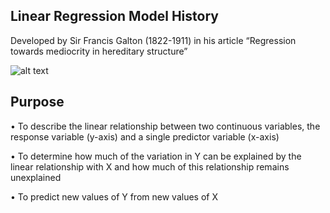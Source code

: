 
## Linear Regression Model History
Developed by Sir Francis Galton (1822-1911) in his article “Regression towards mediocrity in hereditary structure”

![alt text](https://github.com/bacdillon/Python/tree/master/Django/MainScreen.jpg)

## Purpose
• To describe the linear relationship between two continuous variables, the response variable (y-axis) and a single predictor variable (x-axis) 

• To determine how much of the variation in Y can be explained by the linear relationship with X and how much of this relationship remains unexplained 

• To predict new values of Y from new values of X
